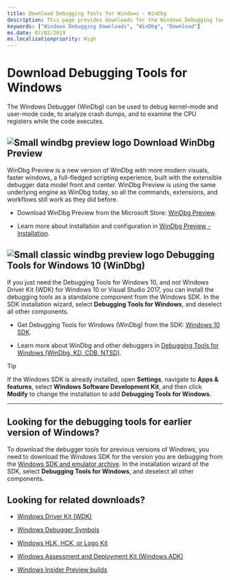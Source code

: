 ```yaml
---
title: Download Debugging Tools for Windows - WinDbg
description: This page provides downloads for the Windows Debugging tools, such as WinDbg.
keywords: ["Windows Debugging Downloads", "WinDbg", "Download"]
ms.date: 07/02/2019
ms.localizationpriority: High
---
```


# Download Debugging Tools for Windows

The Windows Debugger (WinDbg) can be used to debug kernel-mode and user-mode code, to analyze crash dumps, and to examine the CPU registers while the code executes.

## ![Small windbg preview logo](images/windbgx-preview-logo.png) Download WinDbg Preview

WinDbg Preview is a new version of WinDbg with more modern visuals, faster windows, a full-fledged scripting experience, built with the extensible debugger data model front and center. WinDbg Preview is using the same underlying engine as WinDbg today, so all the commands, extensions, and workflows still work as they did before.

 - Download WinDbg Preview from the Microsoft Store: [WinDbg Preview](https://www.microsoft.com/store/p/windbg/9pgjgd53tn86).

 - Learn more about installation and configuration in [WinDbg Preview - Installation](https://docs.microsoft.com/windows-hardware/drivers/debugger/windbg-install-preview).

## ![Small classic windbg preview logo](images/windbg-classic-logo.png) Debugging Tools for Windows 10 (WinDbg)

If you just need the Debugging Tools for Windows 10, and not Windows Driver Kit (WDK) for Windows 10 or Visual Studio 2017, you can install the debugging tools as a standalone component from the Windows SDK. In the SDK installation wizard, select **Debugging Tools for Windows**, and deselect all other components.

 - Get Debugging Tools for Windows (WinDbg) from the SDK: [Windows 10 SDK](https://developer.microsoft.com/windows/downloads/windows-10-sdk).

 - Learn more about WinDbg and other debuggers in [Debugging Tools for Windows (WinDbg, KD, CDB, NTSD)](https://docs.microsoft.com/windows-hardware/drivers/debugger/).

> [!TIP]
> If the Windows SDK is already installed, open **Settings**, navigate to **Apps & features**, select **Windows Software Development Kit**, and then click **Modify** to change the installation to add **Debugging Tools for Windows**.

-------------------

## Looking for the debugging tools for earlier version of Windows?

To download the debugger tools for previous versions of Windows, you need to download the Windows SDK for the version you are debugging from the
[Windows SDK and emulator archive](https://developer.microsoft.com/windows/downloads/sdk-archive). In the installation wizard of the SDK, select **Debugging Tools for Windows**, and deselect all other components.

## Looking for related downloads?

 - [Windows Driver Kit (WDK)](https://docs.microsoft.com/windows-hardware/drivers/download-the-wdk)

 - [Windows Debugger Symbols](debugger-download-symbols.md)  

 - [Windows HLK, HCK, or Logo Kit](https://docs.microsoft.com/windows-hardware/test/hlk/windows-hardware-lab-kit)

 - [Windows Assessment and Deployment Kit (Windows ADK)](https://docs.microsoft.com/windows-hardware/get-started/adk-install)

 - [Windows Insider Preview builds](https://insider.windows.com/)
